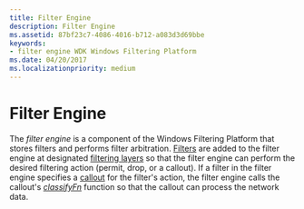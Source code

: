```yaml
---
title: Filter Engine
description: Filter Engine
ms.assetid: 87bf23c7-4086-4016-b712-a083d3d69bbe
keywords:
- filter engine WDK Windows Filtering Platform
ms.date: 04/20/2017
ms.localizationpriority: medium
---
```


# Filter Engine


The *filter engine* is a component of the Windows Filtering Platform that stores filters and performs filter arbitration. [Filters](filter.md) are added to the filter engine at designated [filtering layers](filtering-layer.md) so that the filter engine can perform the desired filtering action (permit, drop, or a callout). If a filter in the filter engine specifies a [callout](callout.md) for the filter's action, the filter engine calls the callout's [*classifyFn*](https://docs.microsoft.com/windows-hardware/drivers/ddi/fwpsk/nc-fwpsk-fwps_callout_classify_fn0) function so that the callout can process the network data.

 

 





